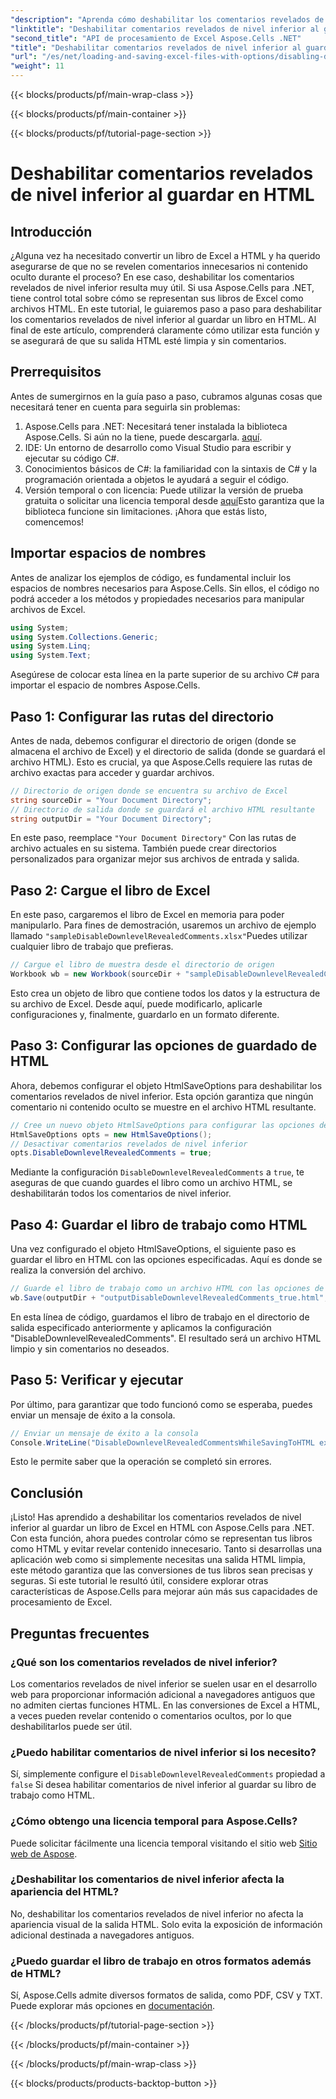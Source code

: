 ```yaml
---
"description": "Aprenda cómo deshabilitar los comentarios revelados de nivel inferior al guardar un libro de Excel en HTML usando Aspose.Cells para .NET con esta guía detallada paso a paso."
"linktitle": "Deshabilitar comentarios revelados de nivel inferior al guardar en HTML"
"second_title": "API de procesamiento de Excel Aspose.Cells .NET"
"title": "Deshabilitar comentarios revelados de nivel inferior al guardar en HTML"
"url": "/es/net/loading-and-saving-excel-files-with-options/disabling-downlevel-revealed-comments/"
"weight": 11
---
```


{{< blocks/products/pf/main-wrap-class >}}

{{< blocks/products/pf/main-container >}}

{{< blocks/products/pf/tutorial-page-section >}}

# Deshabilitar comentarios revelados de nivel inferior al guardar en HTML

## Introducción
¿Alguna vez ha necesitado convertir un libro de Excel a HTML y ha querido asegurarse de que no se revelen comentarios innecesarios ni contenido oculto durante el proceso? En ese caso, deshabilitar los comentarios revelados de nivel inferior resulta muy útil. Si usa Aspose.Cells para .NET, tiene control total sobre cómo se representan sus libros de Excel como archivos HTML. En este tutorial, le guiaremos paso a paso para deshabilitar los comentarios revelados de nivel inferior al guardar un libro en HTML. 
Al final de este artículo, comprenderá claramente cómo utilizar esta función y se asegurará de que su salida HTML esté limpia y sin comentarios.
## Prerrequisitos
Antes de sumergirnos en la guía paso a paso, cubramos algunas cosas que necesitará tener en cuenta para seguirla sin problemas:
1. Aspose.Cells para .NET: Necesitará tener instalada la biblioteca Aspose.Cells. Si aún no la tiene, puede descargarla. [aquí](https://releases.aspose.com/cells/net/).
2. IDE: Un entorno de desarrollo como Visual Studio para escribir y ejecutar su código C#.
3. Conocimientos básicos de C#: la familiaridad con la sintaxis de C# y la programación orientada a objetos le ayudará a seguir el código.
4. Versión temporal o con licencia: Puede utilizar la versión de prueba gratuita o solicitar una licencia temporal desde [aquí](https://purchase.aspose.com/temporary-license/)Esto garantiza que la biblioteca funcione sin limitaciones.
¡Ahora que estás listo, comencemos!
## Importar espacios de nombres
Antes de analizar los ejemplos de código, es fundamental incluir los espacios de nombres necesarios para Aspose.Cells. Sin ellos, el código no podrá acceder a los métodos y propiedades necesarios para manipular archivos de Excel.
```csharp
using System;
using System.Collections.Generic;
using System.Linq;
using System.Text;
```
Asegúrese de colocar esta línea en la parte superior de su archivo C# para importar el espacio de nombres Aspose.Cells.
## Paso 1: Configurar las rutas del directorio
Antes de nada, debemos configurar el directorio de origen (donde se almacena el archivo de Excel) y el directorio de salida (donde se guardará el archivo HTML). Esto es crucial, ya que Aspose.Cells requiere las rutas de archivo exactas para acceder y guardar archivos.
```csharp
// Directorio de origen donde se encuentra su archivo de Excel
string sourceDir = "Your Document Directory";
// Directorio de salida donde se guardará el archivo HTML resultante
string outputDir = "Your Document Directory";
```
En este paso, reemplace `"Your Document Directory"` Con las rutas de archivo actuales en su sistema. También puede crear directorios personalizados para organizar mejor sus archivos de entrada y salida.
## Paso 2: Cargue el libro de Excel
En este paso, cargaremos el libro de Excel en memoria para poder manipularlo. Para fines de demostración, usaremos un archivo de ejemplo llamado `"sampleDisableDownlevelRevealedComments.xlsx"`Puedes utilizar cualquier libro de trabajo que prefieras.
```csharp
// Cargue el libro de muestra desde el directorio de origen
Workbook wb = new Workbook(sourceDir + "sampleDisableDownlevelRevealedComments.xlsx");
```
Esto crea un objeto de libro que contiene todos los datos y la estructura de su archivo de Excel. Desde aquí, puede modificarlo, aplicarle configuraciones y, finalmente, guardarlo en un formato diferente.
## Paso 3: Configurar las opciones de guardado de HTML
Ahora, debemos configurar el objeto HtmlSaveOptions para deshabilitar los comentarios revelados de nivel inferior. Esta opción garantiza que ningún comentario ni contenido oculto se muestre en el archivo HTML resultante.
```csharp
// Cree un nuevo objeto HtmlSaveOptions para configurar las opciones de guardado
HtmlSaveOptions opts = new HtmlSaveOptions();
// Desactivar comentarios revelados de nivel inferior
opts.DisableDownlevelRevealedComments = true;
```
Mediante la configuración `DisableDownlevelRevealedComments` a `true`, te aseguras de que cuando guardes el libro como un archivo HTML, se deshabilitarán todos los comentarios de nivel inferior.
## Paso 4: Guardar el libro de trabajo como HTML
Una vez configurado el objeto HtmlSaveOptions, el siguiente paso es guardar el libro en HTML con las opciones especificadas. Aquí es donde se realiza la conversión del archivo.
```csharp
// Guarde el libro de trabajo como un archivo HTML con las opciones de guardado especificadas
wb.Save(outputDir + "outputDisableDownlevelRevealedComments_true.html", opts);
```
En esta línea de código, guardamos el libro de trabajo en el directorio de salida especificado anteriormente y aplicamos la configuración "DisableDownlevelRevealedComments". El resultado será un archivo HTML limpio y sin comentarios no deseados.
## Paso 5: Verificar y ejecutar
Por último, para garantizar que todo funcionó como se esperaba, puedes enviar un mensaje de éxito a la consola.
```csharp
// Enviar un mensaje de éxito a la consola
Console.WriteLine("DisableDownlevelRevealedCommentsWhileSavingToHTML executed successfully.");
```
Esto le permite saber que la operación se completó sin errores.
## Conclusión
¡Listo! Has aprendido a deshabilitar los comentarios revelados de nivel inferior al guardar un libro de Excel en HTML con Aspose.Cells para .NET. Con esta función, ahora puedes controlar cómo se representan tus libros como HTML y evitar revelar contenido innecesario. Tanto si desarrollas una aplicación web como si simplemente necesitas una salida HTML limpia, este método garantiza que las conversiones de tus libros sean precisas y seguras.
Si este tutorial le resultó útil, considere explorar otras características de Aspose.Cells para mejorar aún más sus capacidades de procesamiento de Excel.
## Preguntas frecuentes
### ¿Qué son los comentarios revelados de nivel inferior?
Los comentarios revelados de nivel inferior se suelen usar en el desarrollo web para proporcionar información adicional a navegadores antiguos que no admiten ciertas funciones HTML. En las conversiones de Excel a HTML, a veces pueden revelar contenido o comentarios ocultos, por lo que deshabilitarlos puede ser útil.
### ¿Puedo habilitar comentarios de nivel inferior si los necesito?
Sí, simplemente configure el `DisableDownlevelRevealedComments` propiedad a `false` Si desea habilitar comentarios de nivel inferior al guardar su libro de trabajo como HTML.
### ¿Cómo obtengo una licencia temporal para Aspose.Cells?
Puede solicitar fácilmente una licencia temporal visitando el sitio web [Sitio web de Aspose](https://purchase.aspose.com/temporary-license/).
### ¿Deshabilitar los comentarios de nivel inferior afecta la apariencia del HTML?
No, deshabilitar los comentarios revelados de nivel inferior no afecta la apariencia visual de la salida HTML. Solo evita la exposición de información adicional destinada a navegadores antiguos.
### ¿Puedo guardar el libro de trabajo en otros formatos además de HTML?
Sí, Aspose.Cells admite diversos formatos de salida, como PDF, CSV y TXT. Puede explorar más opciones en [documentación](https://reference.aspose.com/cells/net/).

{{< /blocks/products/pf/tutorial-page-section >}}

{{< /blocks/products/pf/main-container >}}

{{< /blocks/products/pf/main-wrap-class >}}

{{< blocks/products/products-backtop-button >}}